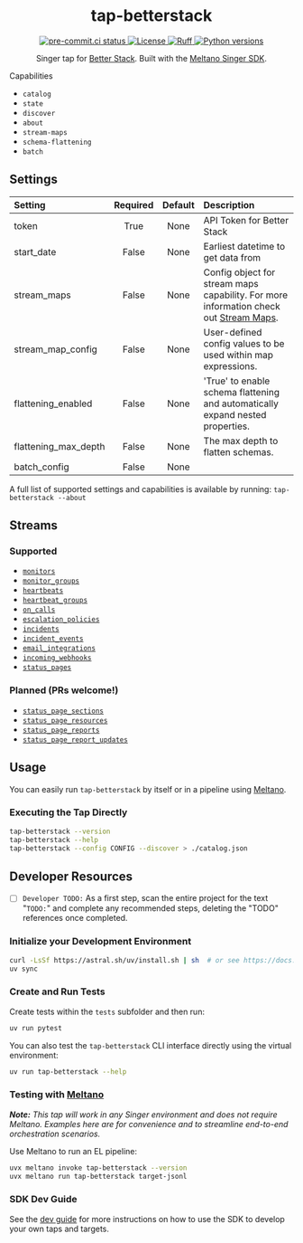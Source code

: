 <div align="center">

# tap-betterstack

<div>
  <a href="https://results.pre-commit.ci/latest/github/reservoir-data/tap-betterstack/main">
    <img alt="pre-commit.ci status" src="https://results.pre-commit.ci/badge/github/reservoir-data/tap-betterstack/main.svg"/>
  </a>
  <a href="https://github.com/reservoir-data/tap-betterstack/blob/main/LICENSE">
    <img alt="License" src="https://img.shields.io/github/license/reservoir-data/tap-betterstack"/>
  </a>
  <a href="https://github.com/astral-sh/ruff">
    <img src="https://img.shields.io/endpoint?url=https://raw.githubusercontent.com/charliermarsh/ruff/main/assets/badge/v2.json" alt="Ruff" style="max-width:100%;">
  </a>
  <a href="https://pypi.org/p/tap-betterstack/">
    <img alt="Python versions" src="https://img.shields.io/pypi/pyversions/tap-betterstack"/>
  </a>
</div>

Singer tap for [Better Stack](https://betterstack.com). Built with the [Meltano Singer SDK](https://sdk.meltano.com).

</div

## Capabilities

* `catalog`
* `state`
* `discover`
* `about`
* `stream-maps`
* `schema-flattening`
* `batch`

## Settings

| Setting             | Required | Default | Description |
|:--------------------|:--------:|:-------:|:------------|
| token               | True     | None    | API Token for Better Stack |
| start_date          | False    | None    | Earliest datetime to get data from |
| stream_maps         | False    | None    | Config object for stream maps capability. For more information check out [Stream Maps](https://sdk.meltano.com/en/latest/stream_maps.html). |
| stream_map_config   | False    | None    | User-defined config values to be used within map expressions. |
| flattening_enabled  | False    | None    | 'True' to enable schema flattening and automatically expand nested properties. |
| flattening_max_depth| False    | None    | The max depth to flatten schemas. |
| batch_config        | False    | None    |             |

A full list of supported settings and capabilities is available by running: `tap-betterstack --about`

## Streams

### Supported

* [`monitors`](https://betterstack.com/docs/uptime/api/list-all-existing-monitors/)
* [`monitor_groups`](https://betterstack.com/docs/uptime/api/list-all-existing-monitor-groups/)
* [`heartbeats`](https://betterstack.com/docs/uptime/api/list-all-existing-hearbeats/)
* [`heartbeat_groups`](https://betterstack.com/docs/uptime/api/list-all-existing-heartbeat-groups/)
* [`on_calls`](https://betterstack.com/docs/uptime/api/list-all-existing-on-call-calendars/)
* [`escalation_policies`](https://betterstack.com/docs/uptime/api/list-all-escalation-policies/)
* [`incidents`](https://betterstack.com/docs/uptime/api/list-all-incidents/)
* [`incident_events`](https://betterstack.com/docs/uptime/api/list-of-incident-timeline-events/)
* [`email_integrations`](https://betterstack.com/docs/uptime/api/list-all-email-integrations/)
* [`incoming_webhooks`](https://betterstack.com/docs/uptime/api/list-all-incoming-webhooks/)
* [`status_pages`](https://betterstack.com/docs/uptime/api/list-all-existing-status-pages/)

### Planned (PRs welcome!)

* [`status_page_sections`](https://betterstack.com/docs/uptime/api/list-existing-sections-of-a-status-page/)
* [`status_page_resources`](https://betterstack.com/docs/uptime/api/list-existing-resources-of-a-status-page/)
* [`status_page_reports`](https://betterstack.com/docs/uptime/api/list-existing-reports-on-a-status-page/)
* [`status_page_report_updates`](https://betterstack.com/docs/uptime/api/list-all-existing-status-updates-for-a-status-page-report/)

## Usage

You can easily run `tap-betterstack` by itself or in a pipeline using [Meltano](https://meltano.com/).

### Executing the Tap Directly

```bash
tap-betterstack --version
tap-betterstack --help
tap-betterstack --config CONFIG --discover > ./catalog.json
```

## Developer Resources

- [ ] `Developer TODO:` As a first step, scan the entire project for the text "`TODO:`" and complete any recommended steps, deleting the "TODO" references once completed.

### Initialize your Development Environment

```bash
curl -LsSf https://astral.sh/uv/install.sh | sh  # or see https://docs.astral.sh/uv/getting-started/installation/
uv sync
```

### Create and Run Tests

Create tests within the `tests` subfolder and then run:

```bash
uv run pytest
```

You can also test the `tap-betterstack` CLI interface directly using the virtual environment:

```bash
uv run tap-betterstack --help
```

### Testing with [Meltano](https://www.meltano.com)

_**Note:** This tap will work in any Singer environment and does not require Meltano.
Examples here are for convenience and to streamline end-to-end orchestration scenarios._

Use Meltano to run an EL pipeline:

```bash
uvx meltano invoke tap-betterstack --version
uvx meltano run tap-betterstack target-jsonl
```

### SDK Dev Guide

See the [dev guide](https://sdk.meltano.com/en/latest/dev_guide.html) for more instructions on how to use the SDK to
develop your own taps and targets.
